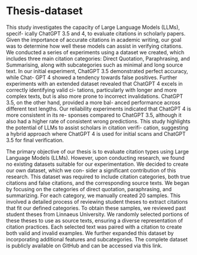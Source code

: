 # Thesis-dataset

This study investigates the capacity of Large Language Models (LLMs), specif-
ically ChatGPT 3.5 and 4, to evaluate citations in scholarly papers. Given the
importance of accurate citations in academic writing, our goal was to determine
how well these models can assist in verifying citations.
We conducted a series of experiments using a dataset we created, which includes
three main citation categories: Direct Quotation, Paraphrasing, and Summarising,
along with subcategories such as minimal and long source text.
In our initial experiment, ChatGPT 3.5 demonstrated perfect accuracy, while Chat-
GPT 4 showed a tendency towards false positives. Further experiments with an
extended dataset revealed that ChatGPT 4 excels in correctly identifying valid ci-
tations, particularly with longer and more complex texts, but is also more prone
to incorrect invalidations. ChatGPT 3.5, on the other hand, provided a more bal-
anced performance across different text lengths.
Our reliability experiments indicated that ChatGPT 4 is more consistent in its re-
sponses compared to ChatGPT 3.5, although it also had a higher rate of consistent
wrong predictions.
This study highlights the potential of LLMs to assist scholars in citation verifi-
cation, suggesting a hybrid approach where ChatGPT 4 is used for initial scans
and ChatGPT 3.5 for final verification.


The primary objective of our thesis is to evaluate citation types using Large Language
Models (LLMs). However, upon conducting research, we found no existing datasets
suitable for our experimentation. We decided to create our own dataset, which we con-
sider a significant contribution of this research.
This dataset was required to include citation categories, both true citations and false
citations, and the corresponding source texts. We began by focusing on the categories
of direct quotation, paraphrasing, and summarizing. For each category, we manually
created 20 samples. This involved a detailed process of reviewing student theses to
extract citations that fit our defined categories.
To obtain these samples, we reviewed past student theses from Linnaeus University.
We randomly selected portions of these theses to use as source texts, ensuring a diverse
representation of citation practices. Each selected text was paired with a citation to
create both valid and invalid examples.
We further expanded this dataset by incorporating additional features and subcategories. The complete dataset is publicly available on GitHub and can be
accessed via this link.